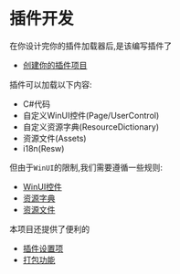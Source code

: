 # 插件开发

在你设计完你的插件加载器后,是该编写插件了
- [创建你的插件项目](/zh/plugin/create)


插件可以加载以下内容:
- C#代码
- 自定义WinUI控件(Page/UserControl)
- 自定义资源字典(ResourceDictionary)
- 资源文件(Assets)
- i18n(Resw)

但由于`WinUI`的限制,我们需要遵循一些规则:
- [WinUI控件](/zh/plugin/control#WinUI控件规则)
- [资源字典](/zh/plugin/resourcedictionary#资源字典规则)
- [资源文件](/zh/plugin/assets#资源文件规则)



本项目还提供了便利的
- [插件设置项](/zh/plugin/settings)
- [打包功能](/zh/plugin/pack)